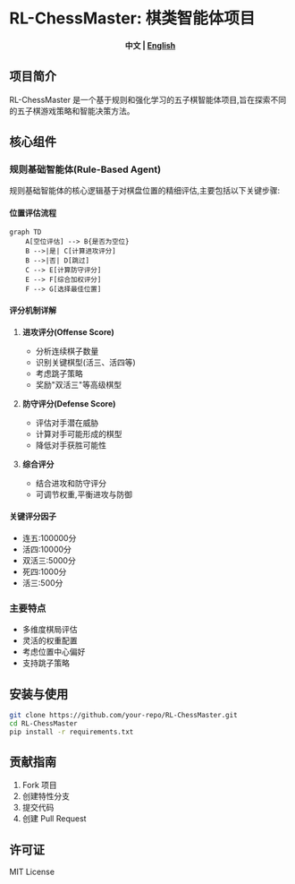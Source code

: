 # RL-ChessMaster: 棋类智能体项目

<h4 align="center">
    <p>
        <b>中文</b> |
        <a href="./README.md">English</a>
    <p>
</h4>

## 项目简介

RL-ChessMaster 是一个基于规则和强化学习的五子棋智能体项目,旨在探索不同的五子棋游戏策略和智能决策方法。

## 核心组件

### 规则基础智能体(Rule-Based Agent)

规则基础智能体的核心逻辑基于对棋盘位置的精细评估,主要包括以下关键步骤:

#### 位置评估流程

```mermaid
graph TD
    A[空位评估] --> B{是否为空位}
    B -->|是| C[计算进攻评分]
    B -->|否| D[跳过]
    C --> E[计算防守评分]
    E --> F[综合加权评分]
    F --> G[选择最佳位置]
```

#### 评分机制详解

1. **进攻评分(Offense Score)**
   - 分析连续棋子数量
   - 识别关键棋型(活三、活四等)
   - 考虑跳子策略
   - 奖励"双活三"等高级棋型

2. **防守评分(Defense Score)**
   - 评估对手潜在威胁
   - 计算对手可能形成的棋型
   - 降低对手获胜可能性

3. **综合评分**
   - 结合进攻和防守评分
   - 可调节权重,平衡进攻与防御

#### 关键评分因子

- 连五:100000分
- 活四:10000分
- 双活三:5000分
- 死四:1000分
- 活三:500分

### 主要特点

- 多维度棋局评估
- 灵活的权重配置
- 考虑位置中心偏好
- 支持跳子策略

## 安装与使用

```bash
git clone https://github.com/your-repo/RL-ChessMaster.git
cd RL-ChessMaster
pip install -r requirements.txt
```

## 贡献指南

1. Fork 项目
2. 创建特性分支
3. 提交代码
4. 创建 Pull Request

## 许可证

MIT License
